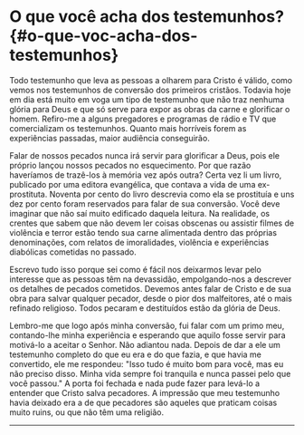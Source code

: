 # O que você acha dos testemunhos? {#o-que-voc-acha-dos-testemunhos}

Todo testemunho que leva as pessoas a olharem para Cristo é válido, como vemos nos testemunhos de conversão dos primeiros cristãos. Todavia hoje em dia está muito em voga um tipo de testemunho que não traz nenhuma glória para Deus e que só serve para expor as obras da carne e glorificar o homem. Refiro-me a alguns pregadores e programas de rádio e TV que comercializam os testemunhos. Quanto mais horríveis forem as experiências passadas, maior audiência conseguirão.

Falar de nossos pecados nunca irá servir para glorificar a Deus, pois ele próprio lançou nossos pecados no esquecimento. Por que razão haveríamos de trazê-los à memória vez após outra? Certa vez li um livro, publicado por uma editora evangélica, que contava a vida de uma ex-prostituta. Noventa por cento do livro descrevia como ela se prostituía e uns dez por cento foram reservados para falar de sua conversão. Você deve imaginar que não saí muito edificado daquela leitura. Na realidade, os crentes que sabem que não devem ler coisas obscenas ou assistir filmes de violência e terror estão tendo sua carne alimentada dentro das próprias denominações, com relatos de imoralidades, violência e experiências diabólicas cometidas no passado.

Escrevo tudo isso porque sei como é fácil nos deixarmos levar pelo interesse que as pessoas têm na devassidão, empolgando-nos a descrever os detalhes de pecados cometidos. Devemos antes falar de Cristo e de sua obra para salvar qualquer pecador, desde o pior dos malfeitores, até o mais refinado religioso. Todos pecaram e destituídos estão da glória de Deus.

Lembro-me que logo após minha conversão, fui falar com um primo meu, contando-lhe minha experiência e esperando que aquilo fosse servir para motivá-lo a aceitar o Senhor. Não adiantou nada. Depois de dar a ele um testemunho completo do que eu era e do que fazia, e que havia me convertido, ele me respondeu: &quot;Isso tudo é muito bom para você, mas eu não preciso disso. Minha vida sempre foi tranquila e nunca passei pelo que você passou.&quot; A porta foi fechada e nada pude fazer para levá-lo a entender que Cristo salva pecadores. A impressão que meu testemunho havia deixado era a de que pecadores são aqueles que praticam coisas muito ruins, ou que não têm uma religião.

*****